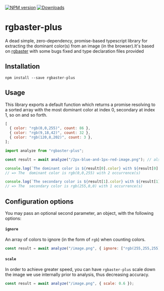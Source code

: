 [![NPM version][npm-image]][npm-url]
[![Downloads][downloads-image]][downloads-url]

# rgbaster-plus

A dead simple, zero-dependency, promise-based typescript library for extracting the dominant color(s) from an image (in the browser).It's based on [rgbaster](https://github.com/briangonzalez/rgbaster.js) with some bugs fixed and type declaration files provided

## Installation

```
npm install --save rgbaster-plus
```

## Usage

This library exports a default function which returns a promise resolving to a sorted array with
the most dominant color at index 0, secondary at index 1, so on and so forth.

```js
[
  { color: "rgb(0,0,255)", count: 86 },
  { color: "rgb(9,18,42)", count: 32 },
  { color: "rgb(120,8,202)", count: 3 },
];
```

```javascript
import analyze from "rgbaster-plus";

const result = await analyze("/2px-blue-and-1px-red-image.png"); // also supports base64 encoded image strings

console.log(`The dominant color is ${result[0].color} with ${result[0].count} occurrence(s)`);
// => The  dominant color is rgb(0,0,255) with 2 occurrence(s)

console.log(`The secondary color is ${result[1].color} with ${result[1].count} occurrence(s)`);
// => The  secondary color is rgb(255,0,0) with 1 occurrence(s)
```

## Configuration options

You may pass an optional second parameter, an object, with the following options:

#### `ignore`

An array of colors to ignore (in the form of `rgb`) when counting colors.

```js
const result = await analyze("/image.png", { ignore: ["rgb(255,255,255)", "rgb(0,0,0)"] });
```

#### `scale`

In order to achieve greater speed, you can have `rgbaster-plus` scale down the image we use internally prior to analysis, thus decreasing accuracy.

```js
const result = await analyze("/image.png", { scale: 0.6 });
```

[npm-image]: https://img.shields.io/npm/v/rgbaster-plus.svg?style=flat-square
[npm-url]: https://www.npmjs.com/package/rgbaster-plus
[downloads-image]: https://img.shields.io/npm/dm/rgbaster-plus.svg?style=flat-square
[downloads-url]: https://www.npmjs.com/package/rgbaster-plus
